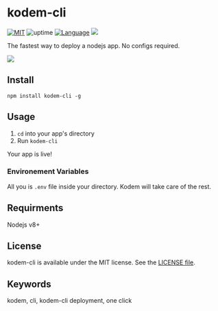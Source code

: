 # kodem-cli
[![MIT](https://img.shields.io/badge/License-MIT-red.svg)](https://opensource.org/licenses/MIT)
![uptime](https://img.shields.io/badge/uptime-100%25-brightgreen)
[![Language](https://img.shields.io/badge/node-10.16.3-green.svg)](https://nodejs.org/)
![](https://img.shields.io/github/package-json/v/thellimist/kodem-cli)

The fastest way to deploy a nodejs app. No configs required.

![](https://media.giphy.com/media/kE3HBoInoFCtIyuM8Y/giphy.gif)

## Install

`npm install kodem-cli -g`

## Usage

1. `cd` into your app's directory
2. Run `kodem-cli` 

Your app is live! 

### Environement Variables

All you is `.env` file inside your directory. Kodem will take care of the rest.

## Requirments
Nodejs v8+

## License
kodem-cli is available under the MIT license. See the [LICENSE file](https://github.com/thellimist/SwiftRandom/blob/master/LICENSE).

## Keywords
kodem, cli, kodem-cli deployment, one click
